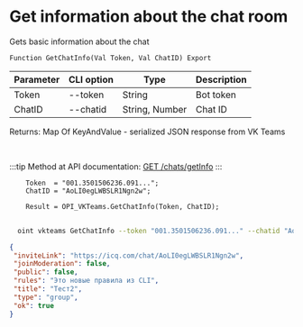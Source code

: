 ﻿---
sidebar_position: 3
---

# Get information about the chat room
 Gets basic information about the chat



`Function GetChatInfo(Val Token, Val ChatID) Export`

  | Parameter | CLI option | Type | Description |
  |-|-|-|-|
  | Token | --token | String | Bot token |
  | ChatID | --chatid | String, Number | Chat ID |

  
  Returns:  Map Of KeyAndValue - serialized JSON response from VK Teams

<br/>

:::tip
Method at API documentation: [GET /chats/getInfo](https://teams.vk.com/botapi/#/chats/get_chats_getInfo)
:::
<br/>


```bsl title="Code example"
    Token  = "001.3501506236.091...";
    ChatID = "AoLI0egLWBSLR1Ngn2w";

    Result = OPI_VKTeams.GetChatInfo(Token, ChatID);
```



```sh title="CLI command example"
    
  oint vkteams GetChatInfo --token "001.3501506236.091..." --chatid "AoLI0egLWBSLR1Ngn2w"

```

```json title="Result"
{
 "inviteLink": "https://icq.com/chat/AoLI0egLWBSLR1Ngn2w",
 "joinModeration": false,
 "public": false,
 "rules": "Это новые правила из CLI",
 "title": "Тест2",
 "type": "group",
 "ok": true
}
```
